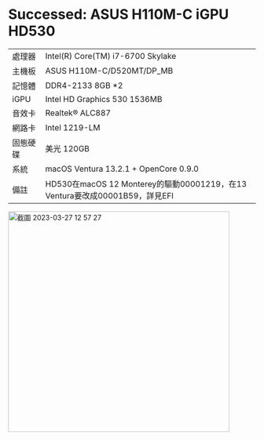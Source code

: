 # Successed: ASUS H110M-C iGPU HD530
<table>
  <tr>
    <td>處理器</td><td>Intel(R) Core(TM) i7-6700 Skylake</td>
  </tr>
  <tr>
    <td>主機板</td><td>ASUS H110M-C/D520MT/DP_MB</td>
  </tr>
  <tr>  
    <td>記憶體</td><td>DDR4-2133 8GB *2</td>
  </tr>
  <tr>
    <td>iGPU</td><td>Intel HD Graphics 530 1536MB</td>
  <tr>  
  <tr>
    <td>音效卡</td><td>Realtek® ALC887</td>
  <tr>
  <tr>
    <td>網路卡</td><td>Intel 1219-LM</td>
  <tr>  
    <td>固態硬碟</td><td>美光 120GB</td>
  </tr>
  <tr>
    <td>系統</td><td>macOS Ventura 13.2.1 + OpenCore 0.9.0</td>
  </tr>
  <tr>
  <td>備註</td><td>HD530在macOS 12 Monterey的驅動00001219，在13 Ventura要改成00001B59，詳見EFI</td>
  </tr>
</table>
<img width="450" alt="截圖 2023-03-27 12 57 27" src="https://user-images.githubusercontent.com/79300809/228155359-ddae05d7-18cf-4fac-856f-ff05c9dd7be1.png">


